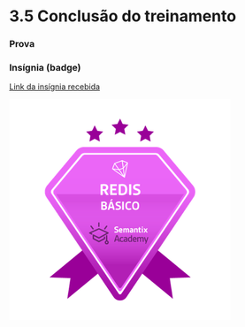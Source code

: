 # 3.5 Conclusão do treinamento

### Prova

### Insígnia \(badge\)

[Link da insígnia recebida](https://api.badgr.io/public/assertions/RTGDky6HR9yRNPPu2u2Jlw)

![](../.gitbook/assets/redis-basico-2021-05-23.png)

